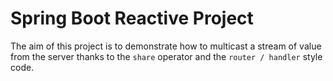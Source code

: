 # Spring Boot Reactive Project

The aim of this project is to demonstrate how to multicast a stream of value from the server thanks to the `share` operator and the `router / handler` style code.
